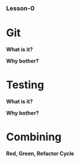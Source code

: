 ### Lesson-0

# Git

**What is it?**

**Why bother?**

# Testing

**What is it?**

**Why bother?**

# Combining

**Red, Green, Refactor Cycle**